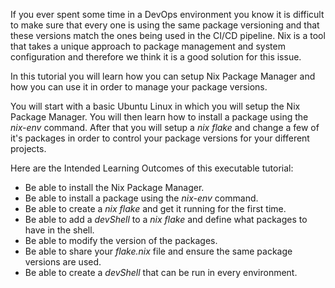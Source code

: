If you ever spent some time in a DevOps environment you know it is difficult to make sure that every one is using the same package versioning and that these versions match the ones being used in the CI/CD pipeline. Nix is a tool that takes a unique approach to package management and system configuration and therefore we think it is a good solution for this issue.

In this tutorial you will learn how you can setup Nix Package Manager and how you can use it in order to manage your package versions.

You will start with a basic Ubuntu Linux in which you will setup the Nix Package Manager. You will then learn how to install a package using the *nix-env* command.
After that you will setup a *nix flake* and change a few of it's packages in order to control your package versions for your different projects.

Here are the Intended Learning Outcomes of this executable tutorial:

- Be able to install the Nix Package Manager.
- Be able to install a package using the *nix-env* command.
- Be able to create a *nix flake* and get it running for the first time.
- Be able to add a *devShell* to a *nix flake* and define what packages to have in the shell.
- Be able to modify the version of the packages.
- Be able to share your *flake.nix* file and ensure the same package versions are used.
- Be able to create a *devShell* that can be run in every environment.
